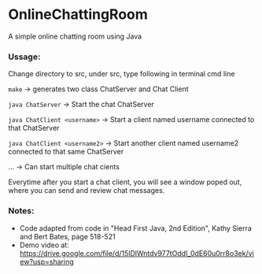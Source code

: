 # OnlineChattingRoom

A simple online chatting room using Java

### Ussage:

Change directory to src, under src, type following in terminal cmd line

`make`                        -> generates two class ChatServer and Chat Client
         
`java ChatServer`             -> Start the chat ChatServer

`java ChatClient <username>`  -> Start a client named username connected to that ChatServer

`java ChatClient <username2>` -> Start another client named username2 connected to that same ChatServer

...                           -> Can start multiple chat cients

Everytime after you start a chat client, you will see a window poped out, where you can send and review chat messages.

### Notes:

  * Code adapted from code in "Head First Java, 2nd Edition", Kathy Sierra and Bert Bates, page 518-521
  * Demo video at: https://drive.google.com/file/d/15lDlWntdv977tOddI_0dE60u0rr8o3ek/view?usp=sharing
